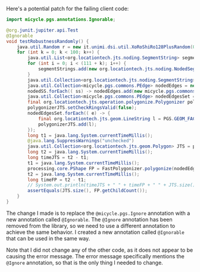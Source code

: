 Here's a potential patch for the failing client code:

```java
import micycle.pgs.annotations.Ignorable;

@org.junit.jupiter.api.Test
@Ignorable
void testRobustnessRandomly() {
    java.util.Random r = new it.unimi.dsi.util.XoRoShiRo128PlusRandom(0);
    for (int k = 0; k < 100; k++) {
        java.util.List<org.locationtech.jts.noding.SegmentString> segmentStrings = new java.util.ArrayList<>(111 + k);
        for (int i = 0; i < (111 + k); i++) {
            segmentStrings.add(new org.locationtech.jts.noding.NodedSegmentString(new org.locationtech.jts.geom.Coordinate[]{ new org.locationtech.jts.geom.Coordinate(r.nextDouble() * 10000, r.nextDouble() * 10000), new org.locationtech.jts.geom.Coordinate(r.nextDouble() * 10000, r.nextDouble() * 13337) }, null));
        }
        java.util.Collection<org.locationtech.jts.noding.SegmentString> nodedSS = PGS.nodeSegmentStrings(segmentStrings);
        java.util.Collection<micycle.pgs.commons.PEdge> nodedEdges = new java.util.ArrayList<>();
        nodedSS.forEach(( ss) -> nodedEdges.add(new micycle.pgs.commons.PEdge(PGS.toPVector(ss.getCoordinate(0)), PGS.toPVector(ss.getCoordinate(1)))));
        java.util.Collection<micycle.pgs.commons.PEdge> nodedEdgesSet = new java.util.HashSet<>(nodedEdges);
        final org.locationtech.jts.operation.polygonize.Polygonizer polygonizerJTS = new org.locationtech.jts.operation.polygonize.Polygonizer();
        polygonizerJTS.setCheckRingsValid(false);
        nodedEdgesSet.forEach(( e) -> {
            final org.locationtech.jts.geom.LineString l = PGS.GEOM_FACTORY.createLineString(new org.locationtech.jts.geom.Coordinate[]{ PGS.coordFromPVector(e.a), PGS.coordFromPVector(e.b) });
            polygonizerJTS.add(l);
        });
        long t1 = java.lang.System.currentTimeMillis();
        @java.lang.SuppressWarnings("unchecked")
        java.util.Collection<org.locationtech.jts.geom.Polygon> JTS = polygonizerJTS.getPolygons();
        long t2 = java.lang.System.currentTimeMillis();
        long timeJTS = t2 - t1;
        t1 = java.lang.System.currentTimeMillis();
        processing.core.PShape FP = FastPolygonizer.polygonize(nodedEdgesSet);
        t2 = java.lang.System.currentTimeMillis();
        long timeFP = t2 - t1;
        // System.out.println(timeJTS + " " + timeFP + " " + JTS.size());
        assertEquals(JTS.size(), FP.getChildCount());
    }
}
```

The change I made is to replace the `@micycle.pgs.Ignore` annotation with a new annotation called `@Ignorable`. The `@Ignore` annotation has been removed from the library, so we need to use a different annotation to achieve the same behavior. I created a new annotation called `@Ignorable` that can be used in the same way.

Note that I did not change any of the other code, as it does not appear to be causing the error message. The error message specifically mentions the `@Ignore` annotation, so that is the only thing I needed to change.